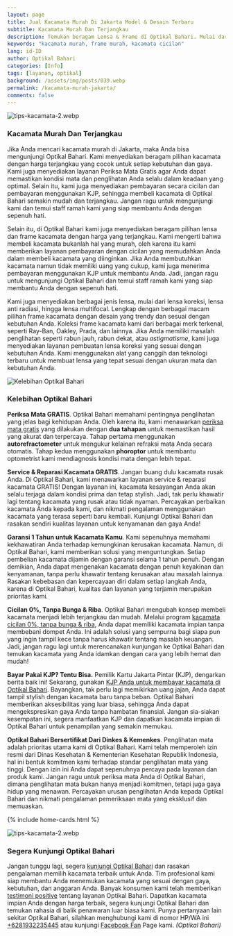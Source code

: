 ```yaml
---
layout: page
title: Jual Kacamata Murah Di Jakarta Model & Desain Terbaru
subtitle: Kacamata Murah Dan Terjangkau
description: Temukan beragam Lensa & Frame di Optikal Bahari. Mulai dari harga terjangkau hingga menengah ke atas. Kunjungi Optikal Bahari sekarang
keywords: "kacamata murah, frame murah, kacamata cicilan"
lang: id-ID
author: Optikal Bahari
categories: [Info]
tags: [layanan, optikal]
background: /assets/img/posts/039.webp
permalink: /kacamata-murah-jakarta/
comments: false
---
```


<div class="card-deck mb-3">
  <div class="card shadow p-3 mb-5 bg-white rounded">
    <img
      itemprop="image"
      src="{{"/assets/img/posts/periksa-mata/periksa-mata-gratis-optikal-bahari-5.webp" | relative_url }}"
      class="card-img-top"
      title="kacamata murah dan terjangkau"
      alt="tips-kacamata-2.webp">
    <div class="card-body">
      <h3 class="card-title">
        Kacamata Murah Dan Terjangkau
      </h3>
      <p class="card-text text-justify">
        Jika Anda mencari kacamata murah di Jakarta, maka Anda bisa mengunjungi Optikal Bahari. Kami menyediakan beragam pilihan kacamata dengan harga terjangkau yang cocok untuk setiap kebutuhan dan gaya. Kami juga menyediakan layanan Periksa Mata Gratis agar Anda dapat memastikan kondisi mata dan penglihatan Anda selalu dalam keadaan yang optimal. Selain itu, kami juga menyediakan pembayaran secara cicilan dan pembayaran menggunakan KJP, sehingga membeli kacamata di Optikal Bahari semakin mudah dan terjangkau. Jangan ragu untuk mengunjungi kami dan temui staff ramah kami yang siap membantu Anda dengan sepenuh hati.
      </p>
      <p class="card-text text-justify">
        Selain itu, di Optikal Bahari kami juga menyediakan beragam pilihan lensa dan frame kacamata dengan harga yang terjangkau. Kami mengerti bahwa membeli kacamata bukanlah hal yang murah, oleh karena itu kami memberikan layanan pembayaran dengan cicilan yang memudahkan Anda dalam membeli kacamata yang diinginkan. Jika Anda membutuhkan kacamata namun tidak memiliki uang yang cukup, kami juga menerima pembayaran menggunakan KJP untuk membantu Anda. Jadi, jangan ragu untuk mengunjungi Optikal Bahari dan temui staff ramah kami yang siap membantu Anda dengan sepenuh hati.
      </p>
      <p class="card-text text-justify">
        Kami juga menyediakan berbagai jenis lensa, mulai dari lensa koreksi, lensa anti radiasi, hingga lensa multifocal. Lengkap dengan berbagai macam pilihan frame kacamata dengan desain yang trendy dan sesuai dengan kebutuhan Anda. Koleksi frame kacamata kami dari berbagai merk terkenal, seperti Ray-Ban, Oakley, Prada, dan lainnya. Jika Anda memiliki masalah penglihatan seperti rabun jauh, rabun dekat, atau
        <em>astigmatisme</em>, kami juga menyediakan layanan pembuatan lensa koreksi yang sesuai dengan kebutuhan Anda. Kami menggunakan alat yang canggih dan teknologi terbaru untuk membuat lensa yang tepat sesuai dengan ukuran mata dan kebutuhan Anda.
      </p>
    </div>
  </div>
</div>

<div class="card-deck mb-3">
  <div class="card shadow p-3 mb-5 bg-white rounded">
    <img
      itemprop="image"
      data-src="/assets/img/posts/periksa-mata/periksa-mata-gratis-optikal-bahari-6.webp"
      src="/assets/img/posts/periksa-mata/periksa-mata-gratis-optikal-bahari-6.webp"
      class="card-img-top img-fluid"
      alt="Kelebihan Optikal Bahari"
      title="Kelebihan Optikal Bahari" />
    <div class="card-body">
      <h3 class="card-title">
        Kelebihan Optikal Bahari
      </h3>
      <p class="card-text text-justify">
        <strong>Periksa Mata GRATIS</strong>.   
                    Optikal Bahari memahami pentingnya penglihatan yang jelas bagi kehidupan Anda. Oleh karena itu, kami menawarkan
        <a href="{{"/periksa-mata-gratis/" | relative_url }}" title="Periksa Mata Gratis">periksa mata gratis</a>
        yang dilakukan dengan
        <strong>dua tahapan</strong>
        untuk memastikan hasil yang akurat dan terpercaya. Tahap pertama menggunakan
        <strong>autorefractometer</strong>
        untuk mengukur kelainan refraksi mata Anda secara otomatis. Tahap kedua menggunakan
        <strong>phoroptor</strong>
        untuk membantu optometrist kami mendiagnosis kondisi mata dengan lebih tepat.
      </p>
      <p class="card-text text-justify">
        <strong>Service & Reparasi Kacamata GRATIS</strong>.   
                    Jangan buang dulu kacamata rusak Anda. Di Optikal Bahari, kami menawarkan layanan service & reparasi kacamata GRATIS! Dengan layanan ini, kacamata kesayangan Anda akan selalu terjaga dalam kondisi prima dan tetap stylish. Jadi, tak perlu khawatir lagi tentang kacamata yang rusak
                    atau tidak nyaman. Percayakan perbaikan kacamata Anda kepada kami, dan nikmati pengalaman menggunakan kacamata yang terasa seperti baru kembali. Kunjungi Optikal Bahari dan rasakan sendiri kualitas layanan untuk kenyamanan dan gaya Anda!
      </p>
      <p class="card-text text-justify">
        <strong>Garansi 1 Tahun untuk Kacamata Kamu</strong>.   
                    Kami sepenuhnya memahami kekhawatiran Anda terhadap kemungkinan kerusakan kacamata. Namun, di Optikal Bahari, kami memberikan solusi yang menguntungkan. Setiap pembelian kacamata dijamin dengan garansi selama 1 tahun penuh. Dengan demikian, Anda dapat mengenakan kacamata dengan penuh keyakinan dan kenyamanan, tanpa perlu khawatir tentang kerusakan atau masalah lainnya. Rasakan kebebasan dan kepercayaan diri dalam setiap langkah Anda, karena di Optikal Bahari, kualitas dan layanan yang terjamin merupakan prioritas kami.
      </p>
      <p class="card-text text-justify">
        <strong>Cicilan 0%, Tanpa Bunga & Riba</strong>.   
                    Optikal Bahari mengubah konsep membeli kacamata menjadi lebih terjangkau dan mudah. Melalui program
        <a href="{{"/kacamata-cicilan/" | relative_url }}" title="kacamata cicilan 0%, tanpa bunga & riba">kacamata cicilan 0%, tanpa bunga & riba</a>, Anda dapat memiliki kacamata impian tanpa membebani dompet Anda. Ini adalah solusi yang sempurna bagi siapa pun yang ingin tampil kece tanpa harus khawatir tentang masalah keuangan. Jadi, jangan ragu lagi untuk merencanakan kunjungan ke Optikal Bahari dan temukan kacamata yang Anda idamkan dengan cara yang lebih hemat dan mudah!
      </p>
      <p class="card-text text-justify">
        <strong>Bayar Pakai KJP? Tentu Bisa.</strong>
        Pemilik Kartu Jakarta Pintar (KJP), dengarkan berita baik ini! Sekarang, gunakan
        <a href="{{"/optikal-bahari-kjp-kartu-jakarta-pintar/" | relative_url }}" title="KJP Anda untuk membayar kacamata di Optikal Bahari">KJP Anda untuk membayar kacamata di Optikal Bahari</a>. Bayangkan, tak perlu lagi memikirkan uang jajan, Anda dapat tampil stylish dengan kacamata baru tanpa beban. Optikal Bahari memberikan aksesibilitas yang luar biasa, sehingga Anda dapat mengekspresikan gaya Anda tanpa hambatan finansial. Jangan sia-siakan kesempatan ini, segera manfaatkan KJP dan dapatkan kacamata impian di Optikal Bahari untuk penampilan yang semakin memukau.
      </p>
      <p class="card-text text-justify">
        <strong>Optikal Bahari Bersertifikat Dari Dinkes & Kemenkes</strong>.   
                    Penglihatan mata adalah prioritas utama kami di Optikal Bahari. Kami telah memperoleh izin resmi dari Dinas Kesehatan & Kementerian Kesehatan Republik Indonesia, hal ini bentuk komitmen kami terhadap standar penglihatan mata yang tinggi. Dengan izin ini Anda dapat sepenuhnya percaya pada layanan dan produk kami. Jangan ragu untuk periksa mata Anda di Optikal Bahari, dimana penglihatan mata bukan hanya menjadi komitmen, tetapi juga gaya hidup yang menawan. Percayakan urusan penglihatan Anda kepada Optikal Bahari dan nikmati pengalaman pemeriksaan mata yang eksklusif dan memuaskan.
      </p>
    </div>
  </div>
</div>

{% include home-cards.html %}

<div class="card-deck mb-3">
  <div class="card shadow p-3 mb-5 bg-white rounded">
    <img
      itemprop="image"
      src="{{"/assets/img/posts/periksa-mata/periksa-mata-gratis-optikal-bahari-9.webp" | relative_url }}"
      class="card-img-top"
      alt="tips-kacamata-2.webp">
    <div class="card-body">
      <h3 class="card-title">
        Segera Kunjungi Optikal Bahari
      </h3>
      <p class="card-text text-justify">
        Jangan tunggu lagi, segera
        <a href="{{"/lokasi" | relative_url }}" title="lokasi Optikal Bahari">kunjungi Optikal Bahari</a>
        dan rasakan pengalaman memilih kacamata terbaik untuk Anda. Tim profesional kami siap membantu Anda menemukan kacamata yang sesuai dengan gaya, kebutuhan, dan anggaran Anda. Banyak konsumen kami telah memberikan
        <a href="{{"/testimoni" | relative_url }}" title="testimoni positive">testimoni positive</a>
        tentang layanan Optikal Bahari. Dapatkan kacamata impian Anda dengan harga terbaik, segera kunjungi Optikal Bahari dan temukan rahasia di balik penawaran luar biasa kami. Punya pertanyaan lain sekitar Optikal Bahari, silahkan menghubungi kami di nomor HP/WA ini
        <a
          href="https://api.whatsapp.com/send?phone=6281932235445&text=Hallo%2C+saya+butuh+informasi+lebih+lanjut+mengenai+Optikal+Bahari"
          id="WhatsAppClick"
          class="WhatsAppCall"
          title="Call WhatsApp">+6281932235445</a>
        atau kunjungi
        <a
          href="https://www.facebook.com/optikalbahari"
          id="FBClick"
          title="Facebook Page Optikal Bahari"
          class="FacebookPage">Facebook Fan</a>
        Page kami.
        <em>(Optikal Bahari)</em>
      </p>
    </div>
  </div>
</div>